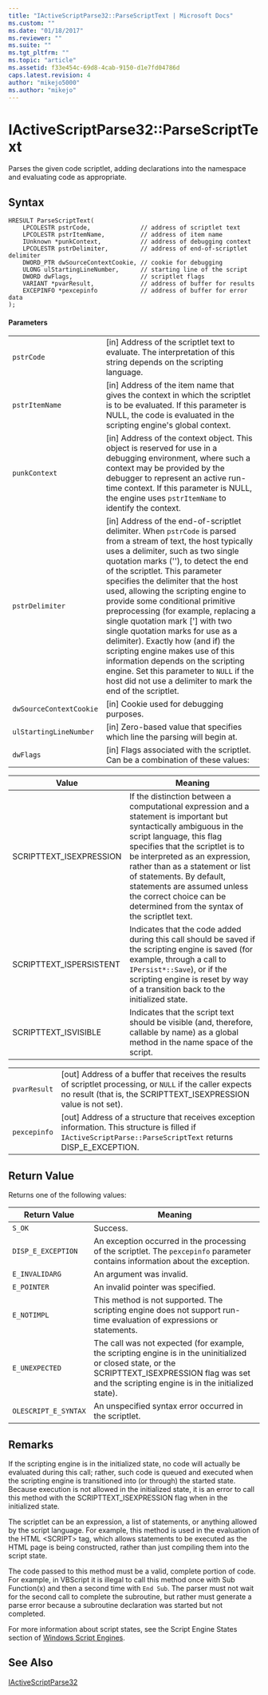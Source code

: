 ```yaml
---
title: "IActiveScriptParse32::ParseScriptText | Microsoft Docs"
ms.custom: ""
ms.date: "01/18/2017"
ms.reviewer: ""
ms.suite: ""
ms.tgt_pltfrm: ""
ms.topic: "article"
ms.assetid: f33e454c-69d8-4cab-9150-d1e7fd04786d
caps.latest.revision: 4
author: "mikejo5000"
ms.author: "mikejo"
---
```

# IActiveScriptParse32::ParseScriptText
Parses the given code scriptlet, adding declarations into the namespace and evaluating code as appropriate.  
  
## Syntax  
  
```  
HRESULT ParseScriptText(  
    LPCOLESTR pstrCode,              // address of scriptlet text  
    LPCOLESTR pstrItemName,          // address of item name  
    IUnknown *punkContext,           // address of debugging context  
    LPCOLESTR pstrDelimiter,         // address of end-of-scriptlet delimiter  
    DWORD_PTR dwSourceContextCookie, // cookie for debugging  
    ULONG ulStartingLineNumber,      // starting line of the script  
    DWORD dwFlags,                   // scriptlet flags  
    VARIANT *pvarResult,             // address of buffer for results  
    EXCEPINFO *pexcepinfo            // address of buffer for error data  
);  
```  
  
#### Parameters  
  
|||  
|-|-|  
|`pstrCode`|[in] Address of the scriptlet text to evaluate. The interpretation of this string depends on the scripting language.|  
|`pstrItemName`|[in] Address of the item name that gives the context in which the scriptlet is to be evaluated. If this parameter is NULL, the code is evaluated in the scripting engine's global context.|  
|`punkContext`|[in] Address of the context object. This object is reserved for use in a debugging environment, where such a context may be provided by the debugger to represent an active run-time context. If this parameter is NULL, the engine uses `pstrItemName` to identify the context.|  
|`pstrDelimiter`|[in] Address of the end-of-scriptlet delimiter. When `pstrCode` is parsed from a stream of text, the host typically uses a delimiter, such as two single quotation marks (''), to detect the end of the scriptlet. This parameter specifies the delimiter that the host used, allowing the scripting engine to provide some conditional primitive preprocessing (for example, replacing a single quotation mark ['] with two single quotation marks for use as a delimiter). Exactly how (and if) the scripting engine makes use of this information depends on the scripting engine. Set this parameter to `NULL` if the host did not use a delimiter to mark the end of the scriptlet.|  
|`dwSourceContextCookie`|[in] Cookie used for debugging purposes.|  
|`ulStartingLineNumber`|[in] Zero-based value that specifies which line the parsing will begin at.|  
|`dwFlags`|[in] Flags associated with the scriptlet. Can be a combination of these values:|  
  
|Value|Meaning|  
|-----------|-------------|  
|SCRIPTTEXT_ISEXPRESSION|If the distinction between a computational expression and a statement is important but syntactically ambiguous in the script language, this flag specifies that the scriptlet is to be interpreted as an expression, rather than as a statement or list of statements. By default, statements are assumed unless the correct choice can be determined from the syntax of the scriptlet text.|  
|SCRIPTTEXT_ISPERSISTENT|Indicates that the code added during this call should be saved if the scripting engine is saved (for example, through a call to `IPersist*::Save`), or if the scripting engine is reset by way of a transition back to the initialized state.|  
|SCRIPTTEXT_ISVISIBLE|Indicates that the script text should be visible (and, therefore, callable by name) as a global method in the name space of the script.|  
  
|||  
|-|-|  
|`pvarResult`|[out] Address of a buffer that receives the results of scriptlet processing, or `NULL` if the caller expects no result (that is, the SCRIPTTEXT_ISEXPRESSION value is not set).|  
|`pexcepinfo`|[out] Address of a structure that receives exception information. This structure is filled if `IActiveScriptParse::ParseScriptText` returns DISP_E_EXCEPTION.|  
  
## Return Value  
 Returns one of the following values:  
  
|Return Value|Meaning|  
|------------------|-------------|  
|`S_OK`|Success.|  
|`DISP_E_EXCEPTION`|An exception occurred in the processing of the scriptlet. The `pexcepinfo` parameter contains information about the exception.|  
|`E_INVALIDARG`|An argument was invalid.|  
|`E_POINTER`|An invalid pointer was specified.|  
|`E_NOTIMPL`|This method is not supported. The scripting engine does not support run-time evaluation of expressions or statements.|  
|`E_UNEXPECTED`|The call was not expected (for example, the scripting engine is in the uninitialized or closed state, or the SCRIPTTEXT_ISEXPRESSION flag was set and the scripting engine is in the initialized state).|  
|`OLESCRIPT_E_SYNTAX`|An unspecified syntax error occurred in the scriptlet.|  
  
## Remarks  
 If the scripting engine is in the initialized state, no code will actually be evaluated during this call; rather, such code is queued and executed when the scripting engine is transitioned into (or through) the started state. Because execution is not allowed in the initialized state, it is an error to call this method with the SCRIPTTEXT_ISEXPRESSION flag when in the initialized state.  
  
 The scriptlet can be an expression, a list of statements, or anything allowed by the script language. For example, this method is used in the evaluation of the HTML \<SCRIPT> tag, which allows statements to be executed as the HTML page is being constructed, rather than just compiling them into the script state.  
  
 The code passed to this method must be a valid, complete portion of code. For example, in VBScript it is illegal to call this method once with Sub Function(x) and then a second time with `End Sub`. The parser must not wait for the second call to complete the subroutine, but rather must generate a parse error because a subroutine declaration was started but not completed.  
  
 For more information about script states, see the Script Engine States section of [Windows Script Engines](../../winscript/windows-script-engines.md).  
  
## See Also  
 [IActiveScriptParse32](../../winscript/reference/iactivescriptparse32.md)